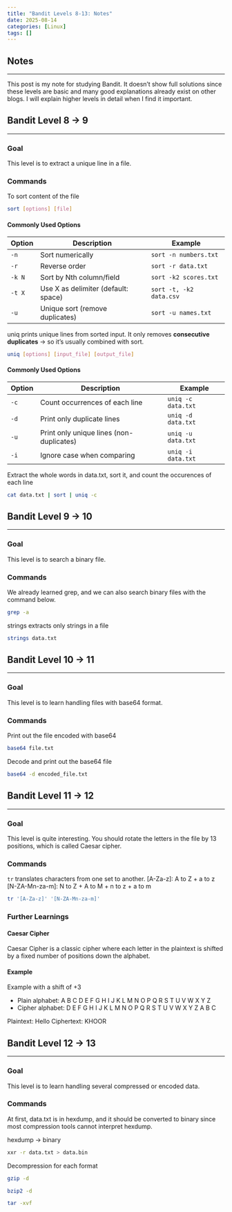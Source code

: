 ```yaml
---
title: "Bandit Levels 8-13: Notes"
date: 2025-08-14
categories: [Linux]
tags: []
---
```


## Notes
---
This post is my note for studying Bandit.
It doesn’t show full solutions since these levels are basic and many good explanations already exist on other blogs.
I will explain higher levels in detail when I find it important.

## Bandit Level 8 -> 9
---

### Goal
This level is to extract a unique line in a file.

### Commands

To sort content of the file
```bash
sort [options] [file]
```

#### Commonly Used Options

| Option | Description                         | Example                 |
| ------ | ----------------------------------- | ----------------------- |
| `-n`   | Sort numerically                    | `sort -n numbers.txt`   |
| `-r`   | Reverse order                       | `sort -r data.txt`      |
| `-k N` | Sort by Nth column/field            | `sort -k2 scores.txt`   |
| `-t X` | Use X as delimiter (default: space) | `sort -t, -k2 data.csv` |
| `-u`   | Unique sort (remove duplicates)     | `sort -u names.txt`     |

uniq prints unique lines from sorted input.
It only removes **consecutive duplicates** → so it’s usually combined with sort.

```bash
uniq [options] [input_file] [output_file]
```

#### Commonly Used Options

| Option | Description                              | Example            |
| ------ | ---------------------------------------- | ------------------ |
| `-c`   | Count occurrences of each line           | `uniq -c data.txt` |
| `-d`   | Print only duplicate lines               | `uniq -d data.txt` |
| `-u`   | Print only unique lines (non-duplicates) | `uniq -u data.txt` |
| `-i`   | Ignore case when comparing               | `uniq -i data.txt` |

Extract the whole words in data.txt, sort it, and count the occurences of each line
```bash
cat data.txt | sort | uniq -c
```

## Bandit Level 9 -> 10
---

### Goal
This level is to search a binary file.

### Commands

We already learned grep, and we can also search binary files with the command below.
```bash
grep -a
```

strings extracts only strings in a file
```bash
strings data.txt
```

## Bandit Level 10 -> 11
---

### Goal

This level is to learn handling files with base64 format.

### Commands

Print out the file encoded with base64
```bash
base64 file.txt
```

Decode and print out the base64 file
```bash
base64 -d encoded_file.txt
```

## Bandit Level 11 -> 12
---

### Goal
This level is quite interesting. You should rotate the letters in the file by 13 positions, which is called Caesar cipher.

### Commands

`tr` translates characters from one set to another.
[A-Za-z]: A to Z + a to z
[N-ZA-Mn-za-m]: N to Z + A to M + n to z + a to m
```bash
tr '[A-Za-z]' '[N-ZA-Mn-za-m]'
```

### Further Learnings
#### Caesar Cipher
Caesar Cipher is a classic cipher where each letter in the plaintext is shifted by a fixed number of positions down the alphabet.

#### Example
Example with a shift of +3
* Plain alphabet: A B C D E F G H I J K L M N O P Q R S T U V W X Y Z
* Cipher alphabet: D E F G H I J K L M N O P Q R S T U V W X Y Z A B C
  
Plaintext: Hello
Ciphertext: KHOOR

## Bandit Level 12 -> 13
---

### Goal
This level is to learn handling several compressed or encoded data.

### Commands
At first, data.txt is in hexdump, and it should be converted to binary since most compression tools cannot interpret hexdump. 

hexdump -> binary
```bash
xxr -r data.txt > data.bin
```

Decompression for each format
```bash
gzip -d

bzip2 -d

tar -xvf
```
